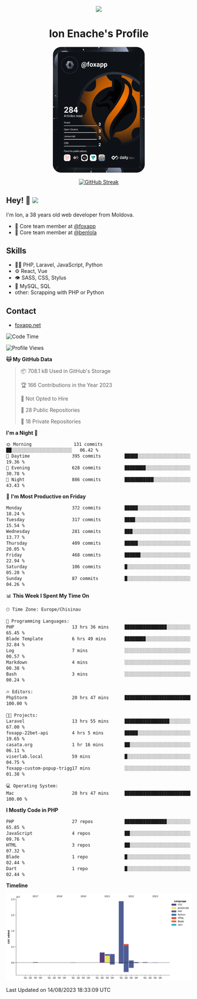 <div id="header" align="center">
  <img src="https://media.giphy.com/media/M9gbBd9nbDrOTu1Mqx/giphy.gif" width="100"/>
	<h1>Ion Enache's Profile</h1>
</div>
<div align="center">
	<a href="https://app.daily.dev/foxapp"><img src="https://github.com/foxapp/foxapp/blob/master/devcard.svg" width="250" alt="Ion Enache's Dev Card"/></a>
</div>


<div align="center">
	
[![GitHub Streak](http://github-readme-streak-stats.herokuapp.com?user=foxapp&hide_border=true&date_format=M%20j%5B%2C%20Y%5D)](https://git.io/streak-stats)
	
</div>


## Hey! 👋 <img src="https://media.giphy.com/media/hvRJCLFzcasrR4ia7z/giphy.gif" width="30px"/>
I'm Ion, a 38 years old web developer from Moldova.


- 👥 Core team member at [@foxapp](https://github.com/foxapp)
- 👥 Core team member at [@benlola](https://github.com/benlola)

## Skills
- 👨‍💻 PHP, Laravel, JavaScript, Python
- ⚙️ React, Vue
- 👁️ SASS, CSS, Stylus
- 💽 MySQL, SQL
- other: Scrapping with PHP or Python

## Contact
- [foxapp.net](https://www.foxapp.net)

<!--START_SECTION:waka-->
![Code Time](http://img.shields.io/badge/Code%20Time-1%2C435%20hrs%2038%20mins-blue)

![Profile Views](http://img.shields.io/badge/Profile%20Views-0-blue)

**🐱 My GitHub Data** 

> 📦 708.1 kB Used in GitHub's Storage 
 > 
> 🏆 166 Contributions in the Year 2023
 > 
> 🚫 Not Opted to Hire
 > 
> 📜 28 Public Repositories 
 > 
> 🔑 18 Private Repositories 
 > 
**I'm a Night 🦉** 

```text
🌞 Morning                131 commits         ██░░░░░░░░░░░░░░░░░░░░░░░   06.42 % 
🌆 Daytime                395 commits         █████░░░░░░░░░░░░░░░░░░░░   19.36 % 
🌃 Evening                628 commits         ████████░░░░░░░░░░░░░░░░░   30.78 % 
🌙 Night                  886 commits         ███████████░░░░░░░░░░░░░░   43.43 % 
```
📅 **I'm Most Productive on Friday** 

```text
Monday                   372 commits         █████░░░░░░░░░░░░░░░░░░░░   18.24 % 
Tuesday                  317 commits         ████░░░░░░░░░░░░░░░░░░░░░   15.54 % 
Wednesday                281 commits         ███░░░░░░░░░░░░░░░░░░░░░░   13.77 % 
Thursday                 409 commits         █████░░░░░░░░░░░░░░░░░░░░   20.05 % 
Friday                   468 commits         ██████░░░░░░░░░░░░░░░░░░░   22.94 % 
Saturday                 106 commits         █░░░░░░░░░░░░░░░░░░░░░░░░   05.20 % 
Sunday                   87 commits          █░░░░░░░░░░░░░░░░░░░░░░░░   04.26 % 
```


📊 **This Week I Spent My Time On** 

```text
🕑︎ Time Zone: Europe/Chisinau

💬 Programming Languages: 
PHP                      13 hrs 36 mins      ████████████████░░░░░░░░░   65.45 % 
Blade Template           6 hrs 49 mins       ████████░░░░░░░░░░░░░░░░░   32.84 % 
Log                      7 mins              ░░░░░░░░░░░░░░░░░░░░░░░░░   00.57 % 
Markdown                 4 mins              ░░░░░░░░░░░░░░░░░░░░░░░░░   00.38 % 
Bash                     3 mins              ░░░░░░░░░░░░░░░░░░░░░░░░░   00.24 % 

🔥 Editors: 
PhpStorm                 20 hrs 47 mins      █████████████████████████   100.00 % 

🐱‍💻 Projects: 
Laravel                  13 hrs 55 mins      █████████████████░░░░░░░░   67.00 % 
foxapp-22bet-api         4 hrs 5 mins        █████░░░░░░░░░░░░░░░░░░░░   19.65 % 
casata.org               1 hr 16 mins        ██░░░░░░░░░░░░░░░░░░░░░░░   06.11 % 
viserlab.local           59 mins             █░░░░░░░░░░░░░░░░░░░░░░░░   04.75 % 
foxapp-custom-popup-trigg17 mins             ░░░░░░░░░░░░░░░░░░░░░░░░░   01.38 % 

💻 Operating System: 
Mac                      20 hrs 47 mins      █████████████████████████   100.00 % 
```

**I Mostly Code in PHP** 

```text
PHP                      27 repos            ████████████████░░░░░░░░░   65.85 % 
JavaScript               4 repos             ██░░░░░░░░░░░░░░░░░░░░░░░   09.76 % 
HTML                     3 repos             ██░░░░░░░░░░░░░░░░░░░░░░░   07.32 % 
Blade                    1 repo              █░░░░░░░░░░░░░░░░░░░░░░░░   02.44 % 
Dart                     1 repo              █░░░░░░░░░░░░░░░░░░░░░░░░   02.44 % 
```



**Timeline**

![Lines of Code chart](https://raw.githubusercontent.com/foxapp/foxapp/master/assets/bar_graph.png)


 Last Updated on 14/08/2023 18:33:09 UTC
<!--END_SECTION:waka-->
